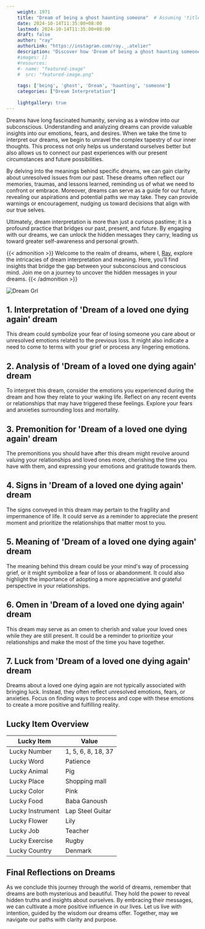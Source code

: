 ```yaml
---
    weight: 1971
    title: "Dream of being a ghost haunting someone"  # Assuming 'title' column exists
    date: 2024-10-14T11:35:00+08:00
    lastmod: 2024-10-14T11:35:00+08:00
    draft: false
    author: "ray"
    authorLink: "https://instagram.com/ray._.atelier"
    description: "Discover how 'Dream of being a ghost haunting someone' can interpret your future and uncover its significant meanings in your life."
    #images: []
    #resources:
    #- name: "featured-image"
    #  src: "featured-image.png"
    
    tags: ['being', 'ghost', 'Dream', 'haunting', 'someone']
    categories: ["Dream Interpretation"]
    
    lightgallery: true
---
```

    
Dreams have long fascinated humanity, serving as a window into our subconscious. Understanding and analyzing dreams can provide valuable insights into our emotions, fears, and desires. When we take the time to interpret our dreams, we begin to unravel the complex tapestry of our inner thoughts. This process not only helps us understand ourselves better but also allows us to connect our past experiences with our present circumstances and future possibilities.

By delving into the meanings behind specific dreams, we can gain clarity about unresolved issues from our past. These dreams often reflect our memories, traumas, and lessons learned, reminding us of what we need to confront or embrace. Moreover, dreams can serve as a guide for our future, revealing our aspirations and potential paths we may take. They can provide warnings or encouragement, nudging us toward decisions that align with our true selves.

Ultimately, dream interpretation is more than just a curious pastime; it is a profound practice that bridges our past, present, and future. By engaging with our dreams, we can unlock the hidden messages they carry, leading us toward greater self-awareness and personal growth.

{{< admonition >}}
Welcome to the realm of dreams, where I, [Ray](https://instagram.com/ray._.atelier), explore the intricacies of dream interpretation and meaning. Here, you’ll find insights that bridge the gap between your subconscious and conscious mind. Join me on a journey to uncover the hidden messages in your dreams.
{{< /admonition >}}

![Dream Grl](https://cdn.pixabay.com/photo/2017/11/02/03/35/gothic-2910057_1280.jpg "Dream Grl")

## 1. Interpretation of 'Dream of a loved one dying again' dream
 This dream could symbolize your fear of losing someone you care about or unresolved emotions related to the previous loss. It might also indicate a need to come to terms with your grief or process any lingering emotions.

## 2. Analysis of 'Dream of a loved one dying again' dream
 To interpret this dream, consider the emotions you experienced during the dream and how they relate to your waking life. Reflect on any recent events or relationships that may have triggered these feelings. Explore your fears and anxieties surrounding loss and mortality.

## 3. Premonition for 'Dream of a loved one dying again' dream
 The premonitions you should have after this dream might revolve around valuing your relationships and loved ones more, cherishing the time you have with them, and expressing your emotions and gratitude towards them.

## 4. Signs in 'Dream of a loved one dying again' dream
 The signs conveyed in this dream may pertain to the fragility and impermanence of life. It could serve as a reminder to appreciate the present moment and prioritize the relationships that matter most to you.

## 5. Meaning of 'Dream of a loved one dying again' dream
 The meaning behind this dream could be your mind's way of processing grief, or it might symbolize a fear of loss or abandonment. It could also highlight the importance of adopting a more appreciative and grateful perspective in your relationships.

## 6. Omen in 'Dream of a loved one dying again' dream
 This dream may serve as an omen to cherish and value your loved ones while they are still present. It could be a reminder to prioritize your relationships and make the most of the time you have together.

## 7. Luck from 'Dream of a loved one dying again' dream
 Dreams about a loved one dying again are not typically associated with bringing luck. Instead, they often reflect unresolved emotions, fears, or anxieties. Focus on finding ways to process and cope with these emotions to create a more positive and fulfilling reality.

## Lucky Item Overview
| Lucky Item          | Value              |
|---------------|--------------------|
| Lucky Number        | 1, 5, 6, 8, 18, 37  |
| Lucky Word          | Patience |
| Lucky Animal        | Pig |
| Lucky Place         | Shopping mall     |
| Lucky Color         | Pink     |
| Lucky Food          | Baba Ganoush      |
| Lucky Instrument    | Lap Steel Guitar |
| Lucky Flower        | Lily    |
| Lucky Job           | Teacher       |
| Lucky Exercise      | Rugby  |
| Lucky Country       | Denmark    |


##  Final Reflections on Dreams

As we conclude this journey through the world of dreams, remember that dreams are both mysterious and beautiful. They hold the power to reveal hidden truths and insights about ourselves. By embracing their messages, we can cultivate a more positive influence in our lives. Let us live with intention, guided by the wisdom our dreams offer. Together, may we navigate our paths with clarity and purpose.
